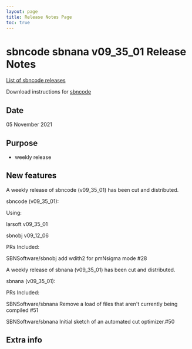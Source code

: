 ```yaml
---
layout: page
title: Release Notes Page
toc: true
---
```


sbncode sbnana v09_35_01 Release Notes
=======================================================================================

[List of sbncode releases](https://github.com/SBNSoftware/SBNSoftware.github.io/tree/master/AnalysisInfrastructure/Releases)

Download instructions for [sbncode]()

Date
---------------------------------------------------
05 November 2021

Purpose
---------------------------------------------------
* weekly release

New features
---------------------------------------------------
  A weekly release of sbncode (v09_35_01) has been cut and distributed.

sbncode (v09_35_01):

Using:

larsoft          v09_35_01

sbnobj           v09_12_06	

PRs Included:

SBNSoftware/sbnobj add wdith2 for pmNsigma mode #28

   A weekly release of sbnana (v09_35_01) has been cut and distributed.

sbnana (v09_35_01):

PRs Included:

SBNSoftware/sbnana Remove a load of files that aren't currently being compiled #51

SBNSoftware/sbnana Initial sketch of an automated cut optimizer.#50


Extra info
---------------------------------------------------
